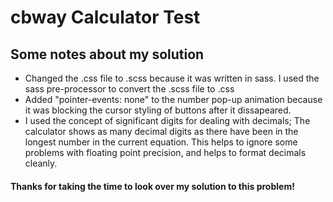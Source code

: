 # cbway Calculator Test

## Some notes about my solution

- Changed the .css file to .scss because it was written in sass. I used the sass pre-processor to convert the .scss file to .css
- Added "pointer-events: none" to the number pop-up animation because it was blocking the cursor styling of buttons after it dissapeared.
- I used the concept of significant digits for dealing with decimals; The calculator shows as many decimal digits as there have been in the longest number in the current equation. This helps to ignore some problems with floating point precision, and helps to format decimals cleanly.

#### Thanks for taking the time to look over my solution to this problem!
